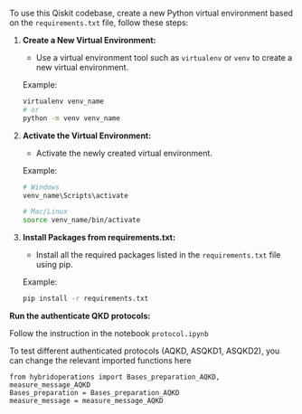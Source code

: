 To use this Qiskit codebase, create a new Python virtual environment based on the `requirements.txt` file, follow these steps:

1. **Create a New Virtual Environment:**
    - Use a virtual environment tool such as `virtualenv` or `venv` to create a new virtual environment.
    
    Example:
    ```sh
    virtualenv venv_name
    # or
    python -m venv venv_name
    ```

2. **Activate the Virtual Environment:**
    - Activate the newly created virtual environment.
    
    Example:
    ```sh
    # Windows
    venv_name\Scripts\activate
    
    # Mac/Linux
    source venv_name/bin/activate
    ```

3. **Install Packages from requirements.txt:**
    - Install all the required packages listed in the `requirements.txt` file using pip.
    
    Example:
    ```sh
    pip install -r requirements.txt
    ```


 **Run the authenticate QKD protocols:**

 Follow the instruction in the notebook   ``` protocol.ipynb ```

To test different authenticated protocols (AQKD, ASQKD1, ASQKD2), you can change the relevant imported functions here
```
from hybridoperations import Bases_preparation_AQKD, measure_message_AQKD
Bases_preparation = Bases_preparation_AQKD
measure_message = measure_message_AQKD
```
